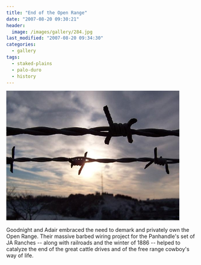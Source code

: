 ```yaml
---
title: "End of the Open Range"
date: "2007-08-20 09:30:21"
header:
  image: /images/gallery/284.jpg
last_modified: "2007-08-20 09:34:30"
categories:
  - gallery
tags:
  - staked-plains
  - palo-duro
  - history  
---
```

![284](/images/gallery/284.jpg)

Goodnight and Adair embraced the need to demark and privately own the Open Range. Their massive barbed wiring project for the Panhandle's set of JA Ranches -- along with railroads and the winter of 1886 -- helped to catalyze the end of the great cattle drives and of the free range cowboy's way of life.
